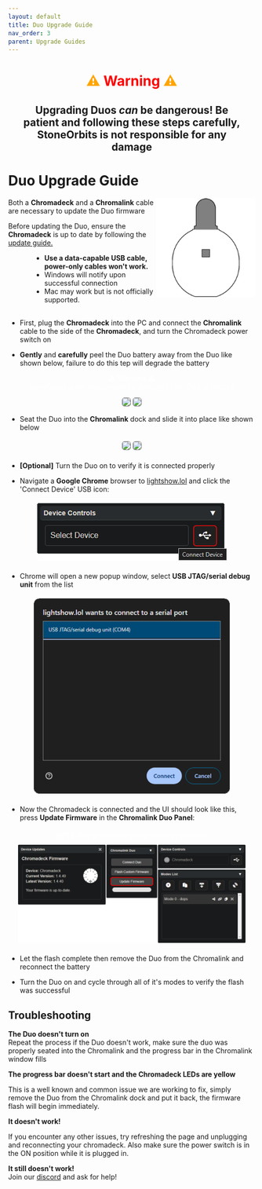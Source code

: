 ```yaml
---
layout: default
title: Duo Upgrade Guide
nav_order: 3
parent: Upgrade Guides
---
```


<div style="text-align: center; margin: 20px">
  <h1 style="color:orange;">⚠ <b style="color:red;">Warning</b> ⚠<br></h1>
  <h2>Upgrading Duos <i>can</i> be dangerous! Be patient and following these steps carefully, StoneOrbits is not responsible for any damage</h2>
</div>

# Duo Upgrade Guide

<img src="assets/images/duo-logo-square-512.png" style="max-width: 250px; width: 40%; float: right">

Both a **Chromadeck** and a **Chromalink** cable are necessary to update the Duo firmware

Before updating the Duo, ensure the **Chromadeck** is up to date by following the [update guide.](chromadeck_upgrade_guide.html)

<div style="margin-left: 50px; margin-right: 50px; margin-bottom: 30px;" markdown="1">

- **Use a data-capable USB cable, power-only cables won't work.**
- Windows will notify upon successful connection
- Mac may work but is not officially supported.

</div>

 - First, plug the **Chromadeck** into the PC and connect the **Chromalink** cable to the side of the **Chromadeck**, and turn the Chromadeck power switch on
&nbsp;

 - **Gently** and **carefully** peel the Duo battery away from the Duo like shown below, failure to do this tep will degrade the battery

<div style="text-align: center; margin: 5px">
  <p style="color:white;">⚠ <b>Warning</b> ⚠<br>
  StoneOrbits is not responsible for damage to the Duo or battery!</p>
  <img style="max-width:260px;border-radius:5px;border:1px solid gray;" src="assets/images/battery-removal-1.gif">
  <img style="max-width:260px;border-radius:5px;border:1px solid gray;" src="assets/images/battery-removal-2.gif">
</div>

 - Seat the Duo into the **Chromalink** dock and slide it into place like shown below

<div style="text-align: center; margin: 20px">
  <img style="max-width:260px;border-radius:5px;border:1px solid gray;" src="assets/images/insert-dock-1.gif">
  <img style="max-width:260px;border-radius:5px;border:1px solid gray;" src="assets/images/insert-dock-2.gif">
</div>

 - **[Optional]** Turn the Duo on to verify it is connected properly

 - Navigate a **Google Chrome** browser to [lightshow.lol](https://lightshow.lol) and click the 'Connect Device' USB icon:

<div style="text-align: center; margin: 20px">
  <img style="max-width:400px;" src="assets/images/connect-device.png">
</div>

 - Chrome will open a new popup window, select **USB JTAG/serial debug unit** from the list

<div style="text-align: center; margin: 20px">
  <img style="max-width:400px;" src="assets/images/connect-chromadeck-serialport.png">
</div>

 - Now the Chromadeck is connected and the UI should look like this, press **Update Firmware** in the **Chromalink Duo Panel**:

<div style="text-align: center; margin: 20px">
  <a style="color: white;"><b>NOTE</b>: It is unnecessary to press Connect Duo!</a>
  <img style="margin-top:10px;" src="assets/images/update-firmware-ui.png">
</div>

 - Let the flash complete then remove the Duo from the Chromalink and reconnect the battery
 
 - Turn the Duo on and cycle through all of it's modes to verify the flash was successful

## Troubleshooting

**The Duo doesn't turn on**  
Repeat the process if the Duo doesn't work, make sure the duo was properly seated into the Chromalink and the progress bar in the Chromalink window fills

**The progress bar doesn't start and the Chromadeck LEDs are yellow**  

This is a well known and common issue we are working to fix, simply remove the Duo from the Chromalink dock and put it back, the firmware flash will begin immediately.

**It doesn't work!**  

If you encounter any other issues, try refreshing the page and unplugging and reconnecting your chromadeck. Also make sure the power switch is in the ON position while it is plugged in.

**It still doesn't work!**  
Join our [discord](https://discord.gg/4R9at8S8Sn) and ask for help!